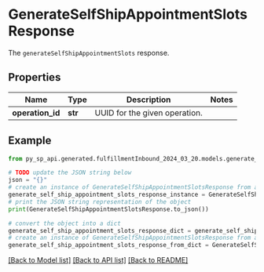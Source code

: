 # GenerateSelfShipAppointmentSlotsResponse

The `generateSelfShipAppointmentSlots` response.

## Properties

Name | Type | Description | Notes
------------ | ------------- | ------------- | -------------
**operation_id** | **str** | UUID for the given operation. | 

## Example

```python
from py_sp_api.generated.fulfillmentInbound_2024_03_20.models.generate_self_ship_appointment_slots_response import GenerateSelfShipAppointmentSlotsResponse

# TODO update the JSON string below
json = "{}"
# create an instance of GenerateSelfShipAppointmentSlotsResponse from a JSON string
generate_self_ship_appointment_slots_response_instance = GenerateSelfShipAppointmentSlotsResponse.from_json(json)
# print the JSON string representation of the object
print(GenerateSelfShipAppointmentSlotsResponse.to_json())

# convert the object into a dict
generate_self_ship_appointment_slots_response_dict = generate_self_ship_appointment_slots_response_instance.to_dict()
# create an instance of GenerateSelfShipAppointmentSlotsResponse from a dict
generate_self_ship_appointment_slots_response_from_dict = GenerateSelfShipAppointmentSlotsResponse.from_dict(generate_self_ship_appointment_slots_response_dict)
```
[[Back to Model list]](../README.md#documentation-for-models) [[Back to API list]](../README.md#documentation-for-api-endpoints) [[Back to README]](../README.md)


